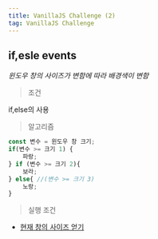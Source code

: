 ```yaml
---
title: VanillaJS Challenge (2)
tag: VanillaJS Challenge
---
```




## if,esle events

*윈도우 창의 사이즈가 변함에 따라 배경색이 변함*

> 조건

if,else의 사용

> 알고리즘

```js
const 변수 = 윈도우 창 크기;
if(변수 >= 크기 1) {
	파랑;
} if (변수 >= 크기 2){
	보라;
} else{	//(변수 >= 크기 3)
	노랑;
}
```

> 실행 조건

- [현재 창의 사이즈 얻기](https://m.blog.naver.com/PostView.nhn?blogId=zike8&logNo=120123612467&proxyReferer=https%3A%2F%2Fwww.google.com%2F)









